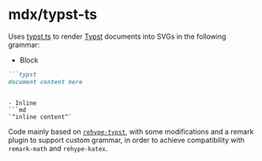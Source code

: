 # mdx/typst-ts
Uses [typst.ts](https://github.com/Myriad-Dreamin/typst.ts) to render [Typst](https://typst.app/) documents into SVGs in the following grammar:

- Block
```md
```typst
document content here
```
```

- Inline
```md
`^inline content^`
```

Code mainly based on [`rehype-typst`](https://github.com/Myriad-Dreamin/typst.ts/tree/main/projects/rehype-typst), with some modifications and a remark plugin to support custom grammar, in order to achieve compatibility with `remark-math` and `rehype-katex`.
